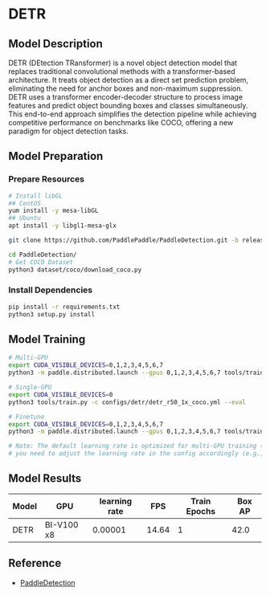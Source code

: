 # DETR

## Model Description

DETR (DEtection TRansformer) is a novel object detection model that replaces traditional convolutional methods with a
transformer-based architecture. It treats object detection as a direct set prediction problem, eliminating the need for
anchor boxes and non-maximum suppression. DETR uses a transformer encoder-decoder structure to process image features
and predict object bounding boxes and classes simultaneously. This end-to-end approach simplifies the detection pipeline
while achieving competitive performance on benchmarks like COCO, offering a new paradigm for object detection tasks.

## Model Preparation

### Prepare Resources

```bash
# Install libGL
## CentOS
yum install -y mesa-libGL
## Ubuntu
apt install -y libgl1-mesa-glx

git clone https://github.com/PaddlePaddle/PaddleDetection.git -b release2.6 --depth=1

cd PaddleDetection/
# Get COCO Dataset
python3 dataset/coco/download_coco.py
```

### Install Dependencies

```bash
pip install -r requirements.txt
python3 setup.py install
```

## Model Training

```bash
# Multi-GPU
export CUDA_VISIBLE_DEVICES=0,1,2,3,4,5,6,7
python3 -m paddle.distributed.launch --gpus 0,1,2,3,4,5,6,7 tools/train.py -c configs/detr/detr_r50_1x_coco.yml --eval

# Single-GPU
export CUDA_VISIBLE_DEVICES=0
python3 tools/train.py -c configs/detr/detr_r50_1x_coco.yml --eval

# Finetune
export CUDA_VISIBLE_DEVICES=0,1,2,3,4,5,6,7
python3 -m paddle.distributed.launch --gpus 0,1,2,3,4,5,6,7 tools/train.py -c configs/detr/detr_r50_1x_coco.yml -o pretrain_weights=https://paddledet.bj.bcebos.com/models/detr_r50_1x_coco.pdparams --eval

# Note: The default learning rate is optimized for multi-GPU training (8x GPU). If using single GPU training,
# you need to adjust the learning rate in the config accordingly (e.g., divide by 8).

```

## Model Results

| Model | GPU        | learning rate | FPS   | Train Epochs | Box AP |
|-------|------------|---------------|-------|--------------|--------|
| DETR  | BI-V100 x8 | 0.00001       | 14.64 | 1            | 42.0   |

## Reference

- [PaddleDetection](https://github.com/PaddlePaddle/PaddleDetection)